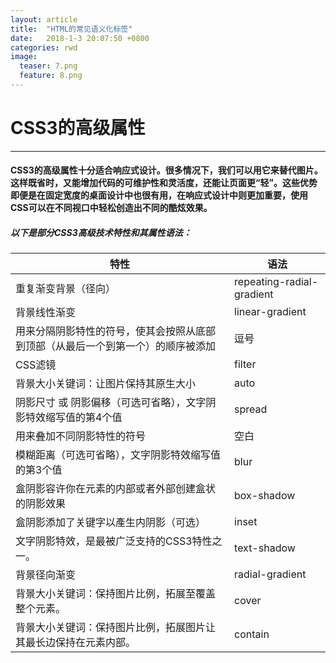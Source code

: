 ```yaml
---
layout: article
title:  "HTML的常见语义化标签"
date:   2018-1-3 20:07:50 +0800
categories: rwd 
image:
  teaser: 7.png
  feature: 8.png
---
```

# CSS3的高级属性

---

####  CSS3的高级属性十分适合响应式设计。很多情况下，我们可以用它来替代图片。这样既省时，又能增加代码的可维护性和灵活度，还能让页面更“轻”。这些优势即便是在固定宽度的桌面设计中也很有用，在响应式设计中则更加重要，使用CSS可以在不同视口中轻松创造出不同的酷炫效果。

##### 以下是部分CSS3高级技术特性和其属性语法：

| 特性 | 语法 |
|-------|--------|
|重复渐变背景（径向）|repeating-radial-gradient|
|背景线性渐变 |linear-gradient|
|用来分隔阴影特性的符号，使其会按照从底部到顶部（从最后一个到第一个）的顺序被添加|逗号|
|CSS滤镜 |filter|
|背景大小关键词：让图片保持其原生大小| auto|
|阴影尺寸 或 阴影偏移（可选可省略），文字阴影特效缩写值的第4个值|spread|
|用来叠加不同阴影特性的符号|空白|
|模糊距离（可选可省略），文字阴影特效缩写值的第3个值|blur|
|盒阴影容许你在元素的内部或者外部创建盒状的阴影效果|box-shadow|
|盒阴影添加了关键字以產生内阴影（可选）|inset|
|文字阴影特效，是最被广泛支持的CSS3特性之一。|text-shadow|
|背景径向渐变| radial-gradient|
|背景大小关键词：保持图片比例，拓展至覆盖整个元素。|cover |
背景大小关键词：保持图片比例，拓展图片让其最长边保持在元素内部。|contain|
